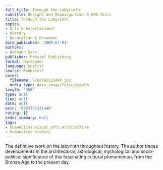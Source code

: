 ```yaml
---
full_title: Through the Labyrinth
subtitle: Designs and Meanings Over 5,000 Years
title: Through the Labyrinth
topics:
- Arts & Entertainment
- History
- Decoration & Ornament
date_published: '2000-01-01'
authors:
- Hermann Kern
publisher: Prestel Publishing
format: Hardcover
language: English
source: Bookshelf
cover:
  filename: 9783791321448.jpg
  media_type: data:image/false;base64
length: '360'
type: null
link: null
date: null
asin: '9783791321448'
rating: {}
order_summary: null
tags:
- humanities.visual_arts.architecture
- humanities.history
---
```

The definitive work on the labyrinth throughout history. The author traces developments in the architectural, astrological, mythological and socio-political significance of this fascinating cultural phenomenon, from the Bronze Age to the present day.
